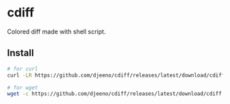 # cdiff
Colored diff made with shell script.  

## Install

```bash
# for curl
curl -LR https://github.com/djeeno/cdiff/releases/latest/download/cdiff -o /usr/local/bin/cdiff ; chmod -v +x /usr/local/bin/cdiff

# for wget
wget -c https://github.com/djeeno/cdiff/releases/latest/download/cdiff -O /usr/local/bin/cdiff ; chmod -v +x /usr/local/bin/cdiff
```
